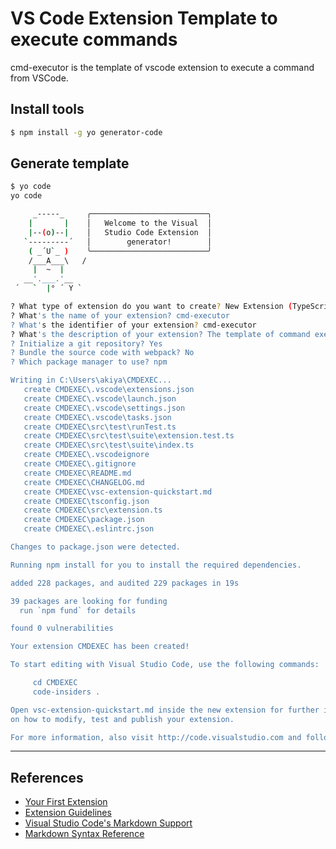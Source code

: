 # VS Code Extension Template to execute commands

cmd-executor is the template of vscode extension to execute a command from VSCode.

## Install tools

```sh
$ npm install -g yo generator-code
```

## Generate template

```sh
$ yo code
yo code

     _-----_     ╭──────────────────────────╮
    |       |    │   Welcome to the Visual  │
    |--(o)--|    │   Studio Code Extension  │
   `---------´   │        generator!        │
    ( _´U`_ )    ╰──────────────────────────╯
    /___A___\   /
     |  ~  |
   __'.___.'__
 ´   `  |° ´ Y `

? What type of extension do you want to create? New Extension (TypeScript)
? What's the name of your extension? cmd-executor
? What's the identifier of your extension? cmd-executor
? What's the description of your extension? The template of command executor
? Initialize a git repository? Yes
? Bundle the source code with webpack? No
? Which package manager to use? npm

Writing in C:\Users\akiya\CMDEXEC...
   create CMDEXEC\.vscode\extensions.json
   create CMDEXEC\.vscode\launch.json
   create CMDEXEC\.vscode\settings.json
   create CMDEXEC\.vscode\tasks.json
   create CMDEXEC\src\test\runTest.ts
   create CMDEXEC\src\test\suite\extension.test.ts
   create CMDEXEC\src\test\suite\index.ts
   create CMDEXEC\.vscodeignore
   create CMDEXEC\.gitignore
   create CMDEXEC\README.md
   create CMDEXEC\CHANGELOG.md
   create CMDEXEC\vsc-extension-quickstart.md
   create CMDEXEC\tsconfig.json
   create CMDEXEC\src\extension.ts
   create CMDEXEC\package.json
   create CMDEXEC\.eslintrc.json

Changes to package.json were detected.

Running npm install for you to install the required dependencies.

added 228 packages, and audited 229 packages in 19s

39 packages are looking for funding
  run `npm fund` for details

found 0 vulnerabilities

Your extension CMDEXEC has been created!

To start editing with Visual Studio Code, use the following commands:

     cd CMDEXEC
     code-insiders .

Open vsc-extension-quickstart.md inside the new extension for further instructions
on how to modify, test and publish your extension.

For more information, also visit http://code.visualstudio.com and follow us @code.
```

-----------------------------------------------------------------------------------------------------------
## References

* [Your First Extension](https://code.visualstudio.com/api/get-started/your-first-extension)
* [Extension Guidelines](https://code.visualstudio.com/api/references/extension-guidelines)
* [Visual Studio Code's Markdown Support](http://code.visualstudio.com/docs/languages/markdown)
* [Markdown Syntax Reference](https://help.github.com/articles/markdown-basics/)
